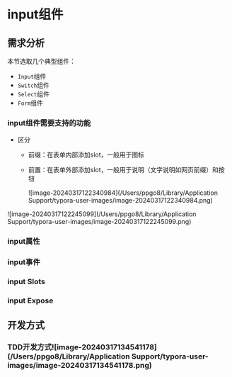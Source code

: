# input组件

## 需求分析

本节选取几个典型组件：

- `Input`组件
- `Switch`组件
- `Select`组件
- `Form`组件

### input组件需要支持的功能

- 区分

  - 前缀：在表单内部添加slot，一般用于图标

  - 前置：在表单外部添加slot，一般用于说明（文字说明如网页前缀）和按钮

     ![image-20240317122340984](/Users/ppgo8/Library/Application Support/typora-user-images/image-20240317122340984.png)

![image-20240317122245099](/Users/ppgo8/Library/Application Support/typora-user-images/image-20240317122245099.png)

### input属性

### input事件

### input Slots

### input Expose

## 开发方式

### TDD开发方式![image-20240317134541178](/Users/ppgo8/Library/Application Support/typora-user-images/image-20240317134541178.png)
